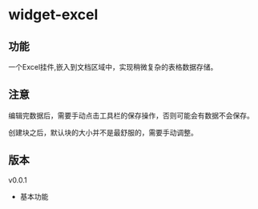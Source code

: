 # widget-excel

## 功能
一个Excel挂件,嵌入到文档区域中，实现稍微复杂的表格数据存储。

## 注意

编辑完数据后，需要手动点击工具栏的保存操作，否则可能会有数据不会保存。

创建块之后，默认块的大小并不是最舒服的，需要手动调整。

## 版本
v0.0.1
- 基本功能
